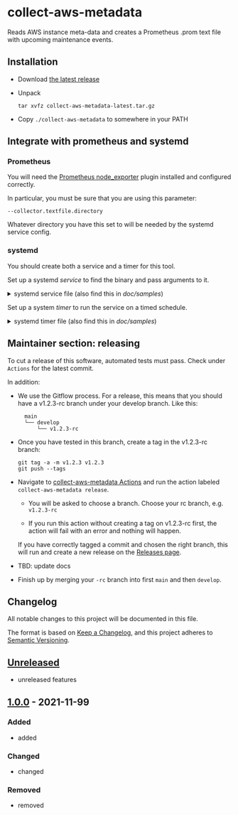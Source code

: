 # collect-aws-metadata
Reads AWS instance meta-data and creates a Prometheus .prom text file with upcoming maintenance events.

## Installation

- Download [the latest release](https://github.com/aerospike-managed-cloud-services/collect-aws-metadata/releases/download/latest/collect-aws-metadata-latest.tar.gz)
- Unpack

    ```
    tar xvfz collect-aws-metadata-latest.tar.gz
    ```

- Copy `./collect-aws-metadata` to somewhere in your PATH

## Integrate with prometheus and systemd

### Prometheus

You will need the 
[Prometheus node_exporter](https://github.com/prometheus/node_exporter) plugin
installed and configured correctly.

In particular, you must be sure that you are using this parameter:
```
--collector.textfile.directory
```

Whatever directory you have this set to will be needed by the systemd service config.

### systemd

You should create both a service and a timer for this tool.

Set up a systemd *service* to find the binary and pass arguments to it.

<details>
<summary>systemd service file (also find this in <i>doc/samples</i>)</summary>

```
[Unit]
Description=Collect AWS maintenance events
Wants=collect-aws-metadata.timer
After=collect-aws-metadata.timer

[Service]
ExecStart=/opt/my_deployment/bin/collect-aws-metadata --textfiles-path=/opt/node_exporter/textfile_collector/ --metric-prefix=my_org_

User=prometheus
Group=nodeexporter
Type=oneshot

[Install]
WantedBy=multi-user.target
```

</details>

Set up a system *timer* to run the service on a timed schedule.

<details>
<summary>systemd timer file (also find this in <i>doc/samples</i>)</summary>

```
[Unit]
Description=Collect AWS maintenance events timer
Requires=collect-aws-metadata.service
After=network-online.target

[Timer]
Unit=collect-aws-metadata.service
# every 5 minutes
OnCalendar=*:0/5

Persistent=true
AccuracySec=1s

[Install]
WantedBy=timers.target
```

</details>


## Maintainer section: releasing

To cut a release of this software, automated tests must pass. Check under `Actions` for the latest commit.

In addition:

- We use the Gitflow process. For a release, this means that you should have a v1.2.3-rc branch under your 
  develop branch. Like this:
  ```
    main  
    └── develop  
        └── v1.2.3-rc
  ```

- Once you have tested in this branch, create a tag in the v1.2.3-rc branch:
  ```
  git tag -a -m v1.2.3 v1.2.3
  git push --tags
  ```

- Navigate to [collect-aws-metadata Actions](https://github.com/aerospike-managed-cloud-services/collect-aws-metadata/actions) and run the action labeled `collect-aws-metadata release`.

    - You will be asked to choose a branch. Choose your rc branch, e.g. `v1.2.3-rc`

    - If you run this action without creating a tag on v1.2.3-rc first, the action will fail with an error and nothing will happen.

  If you have correctly tagged a commit and chosen the right branch, this will run and create a new release on the [Releases page](https://github.com/aerospike-managed-cloud-services/collect-aws-metadata/releases).

- TBD: update docs

- Finish up by merging your `-rc` branch into first `main` and then `develop`.


## Changelog
All notable changes to this project will be documented in this file.

The format is based on [Keep a Changelog](https://keepachangelog.com/en/1.0.0/),
and this project adheres to [Semantic Versioning](https://semver.org/spec/v2.0.0.html).

## [Unreleased]

- unreleased features

## [1.0.0] - 2021-11-99
### Added
- added

### Changed
- changed

### Removed
- removed

[Unreleased]: https://github.com/aerospike-managed-cloud-services/collect-aws-metadata/compare/v1.0.0...HEAD
[1.0.0]: https://github.com/aerospike-managed-cloud-services/collect-aws-metadata/compare/v0.0...v1.0.0
[0.0]: https://github.com/aerospike-managed-cloud-services/collect-aws-metadata/releases/tag/v0.0
